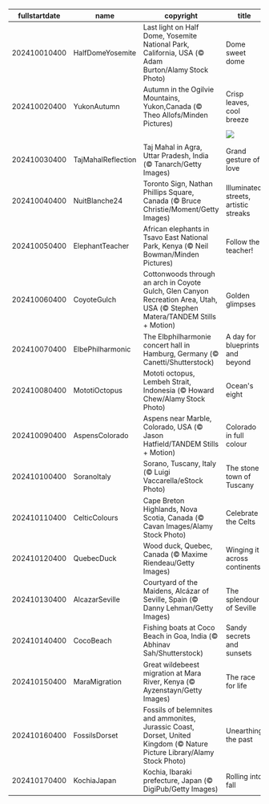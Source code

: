 |fullstartdate|name|copyright|title|image|
|--|--|--|--|--|
202410010400|HalfDomeYosemite|Last light on Half Dome, Yosemite National Park, California, USA (© Adam Burton/Alamy Stock Photo)|Dome sweet dome|![](/en-CA/2024/10/202410010400HalfDomeYosemite.jpg)|
202410020400|YukonAutumn|Autumn in the Ogilvie Mountains, Yukon,Canada (© Theo Allofs/Minden Pictures)|Crisp leaves, cool breeze|![](/en-CA/2024/10/202410020400YukonAutumn.jpg)|
||||![](/en-CA/2024/10/.jpg)|
202410030400|TajMahalReflection|Taj Mahal in Agra, Uttar Pradesh, India (© Tanarch/Getty Images)|Grand gesture of love|![](/en-CA/2024/10/202410030400TajMahalReflection.jpg)|
202410040400|NuitBlanche24|Toronto Sign, Nathan Phillips Square, Canada (© Bruce Christie/Moment/Getty Images)|Illuminated streets, artistic streaks|![](/en-CA/2024/10/202410040400NuitBlanche24.jpg)|
202410050400|ElephantTeacher|African elephants in Tsavo East National Park, Kenya (© Neil Bowman/Minden Pictures)|Follow the teacher!|![](/en-CA/2024/10/202410050400ElephantTeacher.jpg)|
202410060400|CoyoteGulch|Cottonwoods through an arch in Coyote Gulch, Glen Canyon Recreation Area, Utah, USA (© Stephen Matera/TANDEM Stills + Motion)|Golden glimpses|![](/en-CA/2024/10/202410060400CoyoteGulch.jpg)|
202410070400|ElbePhilharmonic|The Elbphilharmonie concert hall in Hamburg, Germany (© Canetti/Shutterstock)|A day for blueprints and beyond|![](/en-CA/2024/10/202410070400ElbePhilharmonic.jpg)|
202410080400|MototiOctopus|Mototi octopus, Lembeh Strait, Indonesia (© Howard Chew/Alamy Stock Photo)|Ocean's eight|![](/en-CA/2024/10/202410080400MototiOctopus.jpg)|
202410090400|AspensColorado|Aspens near Marble, Colorado, USA (© Jason Hatfield/TANDEM Stills + Motion)|Colorado in full colour|![](/en-CA/2024/10/202410090400AspensColorado.jpg)|
202410100400|SoranoItaly|Sorano, Tuscany, Italy (© Luigi Vaccarella/eStock Photo)|The stone town of Tuscany|![](/en-CA/2024/10/202410100400SoranoItaly.jpg)|
202410110400|CelticColours|Cape Breton Highlands, Nova Scotia, Canada (© Cavan Images/Alamy Stock Photo)|Celebrate the Celts|![](/en-CA/2024/10/202410110400CelticColours.jpg)|
202410120400|QuebecDuck|Wood duck, Quebec, Canada (© Maxime Riendeau/Getty Images)|Winging it across continents|![](/en-CA/2024/10/202410120400QuebecDuck.jpg)|
202410130400|AlcazarSeville|Courtyard of the Maidens, Alcázar of Seville, Spain (© Danny Lehman/Getty Images)|The splendour of Seville|![](/en-CA/2024/10/202410130400AlcazarSeville.jpg)|
202410140400|CocoBeach|Fishing boats at Coco Beach in Goa, India (© Abhinav Sah/Shutterstock)|Sandy secrets and sunsets|![](/en-CA/2024/10/202410140400CocoBeach.jpg)|
202410150400|MaraMigration|Great wildebeest migration at Mara River, Kenya (© Ayzenstayn/Getty Images)|The race for life|![](/en-CA/2024/10/202410150400MaraMigration.jpg)|
202410160400|FossilsDorset|Fossils of belemnites and ammonites, Jurassic Coast, Dorset, United Kingdom (© Nature Picture Library/Alamy Stock Photo)|Unearthing the past|![](/en-CA/2024/10/202410160400FossilsDorset.jpg)|
202410170400|KochiaJapan|Kochia, Ibaraki prefecture, Japan (© DigiPub/Getty Images)|Rolling into fall|![](/en-CA/2024/10/202410170400KochiaJapan.jpg)|
